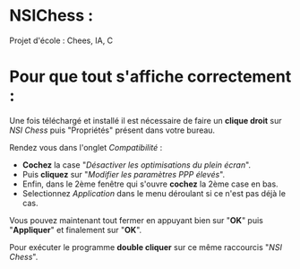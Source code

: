 # NSIChess :
Projet d'école : Chees, IA, C

# Pour que tout s'affiche correctement : 
Une fois téléchargé et installé il est nécessaire de faire un **clique droit** sur *NSI Chess* puis "Propriétés" présent dans votre bureau.

Rendez vous dans l'onglet *Compatibilité* :
 - **Cochez** la case "*Désactiver les optimisations du plein écran*".
 - Puis **cliquez** sur "*Modifier les paramètres PPP élevés*".
 - Enfin, dans le 2ème fenêtre qui s'ouvre **cochez** la 2ème case en bas.
 - Selectionnez *Application* dans le menu déroulant si ce n'est pas déjà le cas.


Vous pouvez maintenant tout fermer en appuyant bien sur "**OK**" puis "**Appliquer**" et finalement sur "**OK**".


Pour exécuter le programme **double cliquer** sur ce même raccourcis  "*NSI Chess*".
